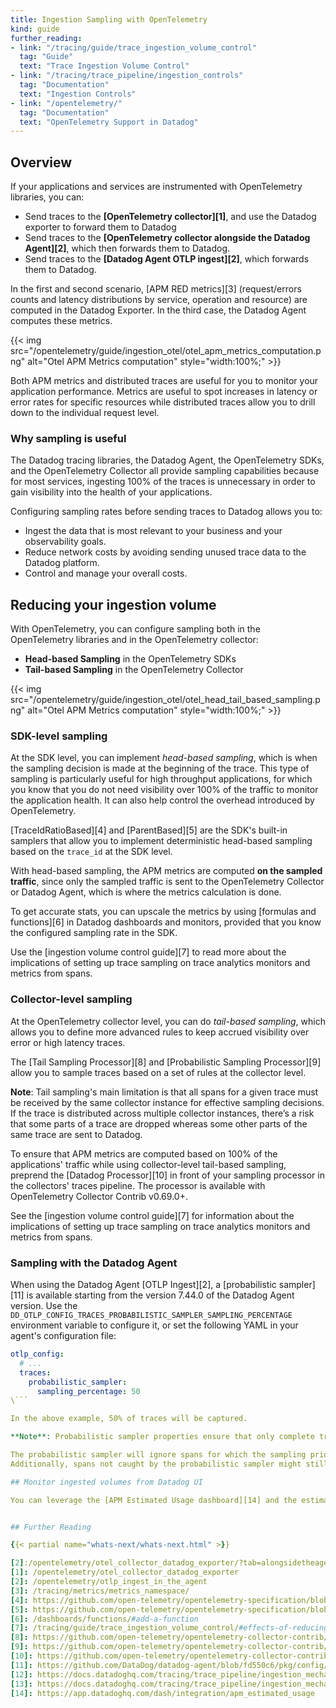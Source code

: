```yaml
---
title: Ingestion Sampling with OpenTelemetry
kind: guide
further_reading:
- link: "/tracing/guide/trace_ingestion_volume_control"
  tag: "Guide"
  text: "Trace Ingestion Volume Control"
- link: "/tracing/trace_pipeline/ingestion_controls"
  tag: "Documentation"
  text: "Ingestion Controls"
- link: "/opentelemetry/"
  tag: "Documentation"
  text: "OpenTelemetry Support in Datadog"
---
```


## Overview

If your applications and services are instrumented with OpenTelemetry libraries, you can: 
- Send traces to the **[OpenTelemetry collector][1]**, and use the Datadog exporter to forward them to Datadog
- Send traces to the **[OpenTelemetry collector alongside the Datadog Agent][2]**, which then forwards them to Datadog.
- Send traces to the **[Datadog Agent OTLP ingest][2]**, which forwards them to Datadog.

In the first and second scenario, [APM RED metrics][3] (request/errors counts and latency distributions by service, operation and resource) are computed in the Datadog Exporter. In the third case, the Datadog Agent computes these metrics.

{{< img src="/opentelemetry/guide/ingestion_otel/otel_apm_metrics_computation.png" alt="Otel APM Metrics computation" style="width:100%;" >}}

Both APM metrics and distributed traces are useful for you to monitor your application performance. Metrics are useful to spot increases in latency or error rates for specific resources while distributed traces allow you to drill down to the individual request level.

### Why sampling is useful

The Datadog tracing libraries, the Datadog Agent, the OpenTelemetry SDKs, and the OpenTelemetry Collector all provide sampling capabilities because for most services, ingesting 100% of the traces is unnecessary in order to gain visibility into the health of your applications. 

Configuring sampling rates before sending traces to Datadog allows you to: 
- Ingest the data that is most relevant to your business and your observability goals.
- Reduce network costs by avoiding sending unused trace data to the Datadog platform.
- Control and manage your overall costs.

## Reducing your ingestion volume

With OpenTelemetry, you can configure sampling both in the OpenTelemetry libraries and in the OpenTelemetry collector: 
- **Head-based Sampling** in the OpenTelemetry SDKs
- **Tail-based Sampling** in the OpenTelemetry Collector

{{< img src="/opentelemetry/guide/ingestion_otel/otel_head_tail_based_sampling.png" alt="Otel APM Metrics computation" style="width:100%;" >}}

### SDK-level sampling

At the SDK level, you can implement _head-based sampling_, which is when the sampling decision is made at the beginning of the trace. This type of sampling is particularly useful for high throughput applications, for which you know that you do not need visibility over 100% of the traffic to monitor the application health. It can also help control the overhead introduced by OpenTelemetry.

[TraceIdRatioBased][4] and [ParentBased][5] are the SDK's built-in samplers that allow you to implement deterministic head-based sampling based on the `trace_id` at the SDK level.

With head-based sampling, the APM metrics are computed **on the sampled traffic**, since only the sampled traffic is sent to the OpenTelemetry Collector or Datadog Agent, which is where the metrics calculation is done.

To get accurate stats, you can upscale the metrics by using [formulas and functions][6] in Datadog dashboards and monitors, provided that you know the configured sampling rate in the SDK.

Use the [ingestion volume control guide][7] to read more about the implications of setting up trace sampling on trace analytics monitors and metrics from spans.

### Collector-level sampling

At the OpenTelemetry collector level, you can do _tail-based sampling_, which allows you to define more advanced rules to keep accrued visibility over error or high latency traces.

The [Tail Sampling Processor][8] and [Probabilistic Sampling Processor][9] allow you to sample traces based on a set of rules at the collector level.

**Note**: Tail sampling's main limitation is that all spans for a given trace must be received by the same collector instance for effective sampling decisions. If the trace is distributed across multiple collector instances, there’s a risk that some parts of a trace are dropped whereas some other parts of the same trace are sent to Datadog.

To ensure that APM metrics are computed based on 100% of the applications' traffic while using collector-level tail-based sampling, preprend the [Datadog Processor][10] in front of your sampling processor in the collectors' traces pipeline. The processor is available with OpenTelemetry Collector Contrib v0.69.0+.

See the [ingestion volume control guide][7] for information about the implications of setting up trace sampling on trace analytics monitors and metrics from spans.

### Sampling with the Datadog Agent

When using the Datadog Agent [OTLP Ingest][2], a [probabilistic sampler][11] is available starting from the version 7.44.0 of the Datadog Agent version. Use the `DD_OTLP_CONFIG_TRACES_PROBABILISTIC_SAMPLER_SAMPLING_PERCENTAGE` environment variable to configure it, or set the following YAML in your agent's configuration file:

```yaml
otlp_config:
  # ...
  traces:
    probabilistic_sampler:
      sampling_percentage: 50
\```

In the above example, 50% of traces will be captured.

**Note**: Probabilistic sampler properties ensure that only complete traces are ingested if you use the same sampling percentage across all agents.

The probabilistic sampler will ignore spans for which the sampling priority was already set at the SDK level.
Additionally, spans not caught by the probabilistic sampler might still be captured by the Datadog Agent's [error and rare samplers][12], in order to ensure a higher representation of errors and rare endpoint traces in the ingested dataset. 

## Monitor ingested volumes from Datadog UI

You can leverage the [APM Estimated Usage dashboard][14] and the estimated usage metric `datadog.estimated_usage.apm.ingested_bytes` to get visibility into your ingested volumes for a specific time period. Filter the dashboard to specific environments and services to see which services are responsible for the largest shares of the ingested volume.


## Further Reading

{{< partial name="whats-next/whats-next.html" >}}

[2]:/opentelemetry/otel_collector_datadog_exporter/?tab=alongsidetheagent#5-run-the-collector
[1]: /opentelemetry/otel_collector_datadog_exporter
[2]: /opentelemetry/otlp_ingest_in_the_agent
[3]: /tracing/metrics/metrics_namespace/
[4]: https://github.com/open-telemetry/opentelemetry-specification/blob/main/specification/trace/sdk.md#traceidratiobased
[5]: https://github.com/open-telemetry/opentelemetry-specification/blob/main/specification/trace/sdk.md#parentbased
[6]: /dashboards/functions/#add-a-function
[7]: /tracing/guide/trace_ingestion_volume_control/#effects-of-reducing-trace-ingestion-volume
[8]: https://github.com/open-telemetry/opentelemetry-collector-contrib/blob/main/processor/tailsamplingprocessor/README.md
[9]: https://github.com/open-telemetry/opentelemetry-collector-contrib/blob/main/processor/probabilisticsamplerprocessor/README.md
[10]: https://github.com/open-telemetry/opentelemetry-collector-contrib/tree/main/processor/datadogprocessor
[11]: https://github.com/DataDog/datadog-agent/blob/fd550c6/pkg/config/config_template.yaml#L3533-L3545
[12]: https://docs.datadoghq.com/tracing/trace_pipeline/ingestion_mechanisms/?tab=java#error-traces
[13]: https://docs.datadoghq.com/tracing/trace_pipeline/ingestion_mechanisms/?tab=java#rare-traces
[14]: https://app.datadoghq.com/dash/integration/apm_estimated_usage
